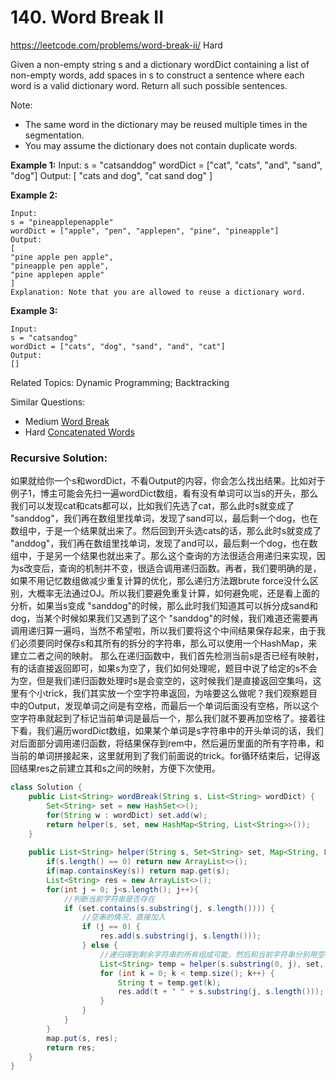 # 140. Word Break II
<https://leetcode.com/problems/word-break-ii/>
Hard

Given a non-empty string s and a dictionary wordDict containing a list of non-empty words, add spaces in s to construct a sentence where each word is a valid dictionary word. Return all such possible sentences.

Note:

* The same word in the dictionary may be reused multiple times in the segmentation.
* You may assume the dictionary does not contain duplicate words.

**Example 1:**
    Input:
    s = "catsanddog"
    wordDict = ["cat", "cats", "and", "sand", "dog"]
    Output:
    [
    "cats and dog",
    "cat sand dog"
    ]

**Example 2:**

    Input:
    s = "pineapplepenapple"
    wordDict = ["apple", "pen", "applepen", "pine", "pineapple"]
    Output:
    [
    "pine apple pen apple",
    "pineapple pen apple",
    "pine applepen apple"
    ]
    Explanation: Note that you are allowed to reuse a dictionary word.

**Example 3:**

    Input:
    s = "catsandog"
    wordDict = ["cats", "dog", "sand", "and", "cat"]
    Output:
    []

Related Topics: Dynamic Programming; Backtracking

Similar Questions: 
* Medium [Word Break](https://leetcode.com/problems/word-break/)
* Hard [Concatenated Words](https://leetcode.com/problems/concatenated-words/)

### Recursive Solution:
如果就给你一个s和wordDict，不看Output的内容，你会怎么找出结果。比如对于例子1，博主可能会先扫一遍wordDict数组，看有没有单词可以当s的开头，那么我们可以发现cat和cats都可以，比如我们先选了cat，那么此时s就变成了 "sanddog"，我们再在数组里找单词，发现了sand可以，最后剩一个dog，也在数组中，于是一个结果就出来了。然后回到开头选cats的话，那么此时s就变成了 "anddog"，我们再在数组里找单词，发现了and可以，最后剩一个dog，也在数组中，于是另一个结果也就出来了。那么这个查询的方法很适合用递归来实现，因为s改变后，查询的机制并不变，很适合调用递归函数。再者，我们要明确的是，如果不用记忆数组做减少重复计算的优化，那么递归方法跟brute force没什么区别，大概率无法通过OJ。所以我们要避免重复计算，如何避免呢，还是看上面的分析，如果当s变成 "sanddog"的时候，那么此时我们知道其可以拆分成sand和dog，当某个时候如果我们又遇到了这个 "sanddog"的时候，我们难道还需要再调用递归算一遍吗，当然不希望啦，所以我们要将这个中间结果保存起来，由于我们必须要同时保存s和其所有的拆分的字符串，那么可以使用一个HashMap，来建立二者之间的映射。
那么在递归函数中，我们首先检测当前s是否已经有映射，有的话直接返回即可，如果s为空了，我们如何处理呢，题目中说了给定的s不会为空，但是我们递归函数处理时s是会变空的，这时候我们是直接返回空集吗，这里有个小trick，我们其实放一个空字符串返回，为啥要这么做呢？我们观察题目中的Output，发现单词之间是有空格，而最后一个单词后面没有空格，所以这个空字符串就起到了标记当前单词是最后一个，那么我们就不要再加空格了。接着往下看，我们遍历wordDict数组，如果某个单词是s字符串中的开头单词的话，我们对后面部分调用递归函数，将结果保存到rem中，然后遍历里面的所有字符串，和当前的单词拼接起来，这里就用到了我们前面说的trick。for循环结束后，记得返回结果res之前建立其和s之间的映射，方便下次使用。

```java
class Solution {
    public List<String> wordBreak(String s, List<String> wordDict) {
        Set<String> set = new HashSet<>();
        for(String w : wordDict) set.add(w);
        return helper(s, set, new HashMap<String, List<String>>());
    }
    
    public List<String> helper(String s, Set<String> set, Map<String, List<String>> map){
        if(s.length() == 0) return new ArrayList<>();
        if(map.containsKey(s)) return map.get(s);
        List<String> res = new ArrayList<>();
        for(int j = 0; j<s.length(); j++){
            //判断当前字符串是否存在
            if (set.contains(s.substring(j, s.length()))) {
                //空串的情况，直接加入
                if (j == 0) {
                    res.add(s.substring(j, s.length()));
                } else {
                    //递归得到剩余字符串的所有组成可能，然后和当前字符串分别用空格连起来加到结果中
                    List<String> temp = helper(s.substring(0, j), set, map);
                    for (int k = 0; k < temp.size(); k++) {
                        String t = temp.get(k);
                        res.add(t + " " + s.substring(j, s.length()));
                    }
                }
            }
        }
        map.put(s, res);
        return res;
    }
}
```